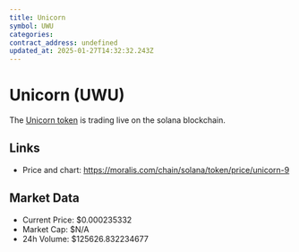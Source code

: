 ```yaml
---
title: Unicorn
symbol: UWU
categories: 
contract_address: undefined
updated_at: 2025-01-27T14:32:32.243Z
---
```


# Unicorn (UWU)
The [Unicorn token](https://moralis.com/chain/solana/token/price/unicorn-9) is trading live on the solana blockchain.

## Links
- Price and chart: https://moralis.com/chain/solana/token/price/unicorn-9

## Market Data
- Current Price: $0.000235332
- Market Cap: $N/A
- 24h Volume: $125626.832234677
